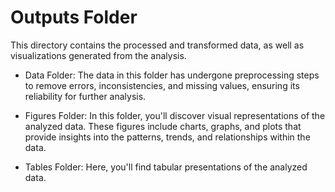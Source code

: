 # Outputs Folder

This directory contains the processed and transformed data, as well as visualizations generated from the analysis.

-   Data Folder: The data in this folder has undergone preprocessing steps to remove errors, inconsistencies, and missing values, ensuring its reliability for further analysis.

-   Figures Folder: In this folder, you'll discover visual representations of the analyzed data. These figures include charts, graphs, and plots that provide insights into the patterns, trends, and relationships within the data.

-   Tables Folder: Here, you'll find tabular presentations of the analyzed data.
